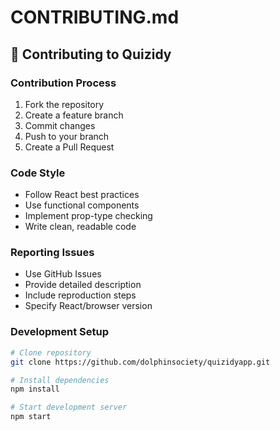 # CONTRIBUTING.md

## 🤝 Contributing to Quizidy

### Contribution Process
1. Fork the repository
2. Create a feature branch
3. Commit changes
4. Push to your branch
5. Create a Pull Request

### Code Style
- Follow React best practices
- Use functional components
- Implement prop-type checking
- Write clean, readable code

### Reporting Issues
- Use GitHub Issues
- Provide detailed description
- Include reproduction steps
- Specify React/browser version

### Development Setup
```bash
# Clone repository
git clone https://github.com/dolphinsociety/quizidyapp.git

# Install dependencies
npm install

# Start development server
npm start
